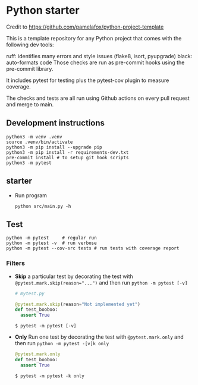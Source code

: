 # Python starter

Credit to https://github.com/pamelafox/python-project-template

This is a template repository for any Python project that comes with the following dev tools:

ruff: identifies many errors and style issues (flake8, isort, pyupgrade)
black: auto-formats code
Those checks are run as pre-commit hooks using the pre-commit library.

It includes pytest for testing plus the pytest-cov plugin to measure coverage.

The checks and tests are all run using Github actions on every pull request and merge to main.

## Development instructions

```
python3 -m venv .venv
source .venv/bin/activate
python3 -m pip install --upgrade pip
python3 -m pip install -r requirements-dev.txt
pre-commit install # to setup git hook scripts
python3 -m pytest
```

## starter

- Run program
  ```console
  python src/main.py -h

  ```


## Test
```console
python -m pytest     # regular run
python -m pytest -v  # run verbose
python -m pytest --cov-src tests # run tests with coverage report

```


### Filters

- **Skip** a particular test by decorating the test with `@pytest.mark.skip(reason="...")` and then run `python -m pytest [-v]`
  ```python
  # mytest.py

  @pytest.mark.skip(reason="Not implemented yet")
  def test_booboo:
    assert True
  ```

  ```console
  $ pytest -m pytest [-v]

  ```


- **Only** Run one test by decorating the test with `@pytest.mark.only` and then run `python -m pytest -[v]k only`
  ```python
  @pytest.mark.only
  def test_booboo:
    assert True
  ```

  ```console
  $ pytest -m pytest -k only
  ```
